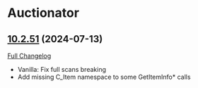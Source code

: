 # Auctionator

## [10.2.51](https://github.com/Auctionator/Auctionator/tree/10.2.51) (2024-07-13)
[Full Changelog](https://github.com/Auctionator/Auctionator/compare/10.2.50...10.2.51) 

- Vanilla: Fix full scans breaking  
- Add missing C\_Item namespace to some GetItemInfo* calls  
